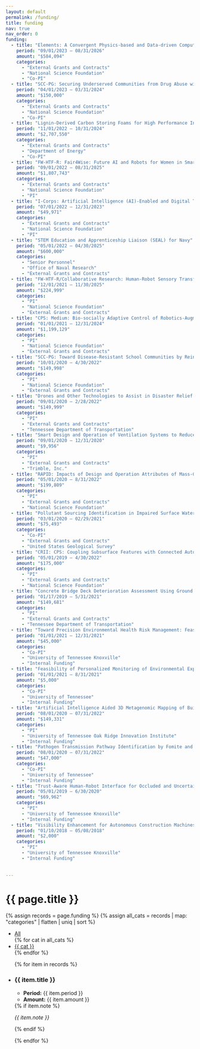 ```yaml
---
layout: default
permalink: /funding/
title: funding
nav: true
nav_order: 0
funding:
  - title: "Elements: A Convergent Physics-based and Data-driven Computing Platform for Building Modeling"
    period: "09/01/2023 – 08/31/2026"
    amount: "$584,094"
    categories:
      - "External Grants and Contracts"
      - "National Science Foundation"
      - "Co-PI"
  - title: "SCC-PG: Securing Underserved Communities from Drug Abuse with Drone-Based Smart Medication Delivery"
    period: "04/01/2023 – 03/31/2024" 
    amount: "$150,000"
    categories:
      - "External Grants and Contracts"
      - "National Science Foundation"
      - "Co-PI" 
  - title: "Lignin-Derived Carbon Storing Foams for High Performance Insulation"
    period: "11/01/2022 – 10/31/2024" 
    amount: "$2,707,550"
    categories:
      - "External Grants and Contracts"
      - "Department of Energy"
      - "Co-PI" 
  - title: "FW-HTF-R: Fair4Wise: Future AI and Robots for Women in Smart Engineering"
    period: "09/01/2022 – 08/31/2025" 
    amount: "$1,807,743"
    categories:
      - "External Grants and Contracts"
      - "National Science Foundation"
      - "PI"  
  - title: "I-Corps: Artificial Intelligence (AI)-Enabled and Digital Twin Interactive Robots for Facility Hygiene and Human Health"
    period: "07/01/2022 – 12/31/2023" 
    amount: "$49,971"
    categories:
      - "External Grants and Contracts"
      - "National Science Foundation"
      - "PI"  
  - title: "STEM Education and Apprenticeship Liaison (SEAL) for Navy"
    period: "05/01/2022 – 04/30/2025" 
    amount: "$600,000"
    categories:
      - "Senior Personnel"
      - "Office of Naval Research"
      - "External Grants and Contracts"
  - title: "FW-HTF-R/Collaborative Research: Human-Robot Sensory Transfer for Worker Productivity, Training, and Quality of Life in Remote Undersea Inspection and Construction Tasks"
    period: "12/01/2021 – 11/30/2025" 
    amount: "$224,999"
    categories:
      - "PI"
      - "National Science Foundation" 
      - "External Grants and Contracts"
  - title: "CPS: Medium: Bio-socially Adaptive Control of Robotics-Augmented Building-Human Systems for Infection Prevention by Cybernation of Pathogen Transmission"
    period: "01/01/2021 – 12/31/2024" 
    amount: "$1,199,129"
    categories:
      - "PI"
      - "National Science Foundation" 
      - "External Grants and Contracts"
  - title: "SCC-PG: Toward Disease-Resistant School Communities by Reinventing the Interface among Built Environments, Occupants, and Microbiomes"
    period: "10/01/2020 – 4/30/2022" 
    amount: "$149,998"
    categories:
      - "PI"
      - "National Science Foundation" 
      - "External Grants and Contracts"
  - title: "Drones and Other Technologies to Assist in Disaster Relief Efforts"
    period: "09/01/2020 – 2/28/2022" 
    amount: "$149,999"
    categories:
      - "PI"
      - "External Grants and Contracts"
      - "Tennessee Department of Transportation"
  - title: "Smart Design and Operation of Ventilation Systems to Reduce Indoor Pathogen Transmission"
    period: "09/01/2020 – 12/31/2020" 
    amount: "$9,956"
    categories:
      - "PI"
      - "External Grants and Contracts"
      - "Trimble, Inc."
  - title: "RAPID: Impacts of Design and Operation Attributes of Mass-Gathering Civil Infrastructure Systems on Pathogen Transmission and Exposure"
    period: "05/01/2020 – 8/31/2022" 
    amount: "$199,809"
    categories:
      - "PI"
      - "External Grants and Contracts"
      - "National Science Foundation"
  - title: "Pollutant Sourcing Identification in Impaired Surface Waters"
    period: "03/01/2020 – 02/29/2021" 
    amount: "$75,493"
    categories:
      - "Co-PI"
      - "External Grants and Contracts"
      - "United States Geological Survey"
  - title: "CRII: CPS: Coupling Subsurface Features with Connected Autonomous Vehicles as Networked Cyber-Physical Systems for Reciprocal Mapping and Localization"
    period: "05/01/2019 – 4/30/2022" 
    amount: "$175,000"
    categories:
      - "PI"
      - "External Grants and Contracts"
      - "National Science Foundation"
  - title: "Concrete Bridge Deck Deterioration Assessment Using Ground Penetrating Radar"
    period: "01/17/2019 – 5/31/2021" 
    amount: "$149,681"
    categories:
      - "PI"
      - "External Grants and Contracts"
      - "Tennessee Department of Transportation"
  - title: "Toward Precision Environmental Health Risk Management: Feasibility of Personalized Exposome Monitoring"
    period: "01/01/2021 – 12/31/2021" 
    amount: "$45,000"
    categories:
      - "Co-PI"
      - "University of Tennessee Knoxville"
      - "Internal Funding"
  - title: "Feasibility of Personalized Monitoring of Environmental Exposomes toward Prevention of Alzheimer’s Disease and Related Dementia"
    period: "01/01/2021 – 8/31/2021" 
    amount: "$5,000"
    categories:
      - "Co-PI"
      - "University of Tennessee"
      - "Internal Funding" 
  - title: "Artificial Intelligence Aided 3D Metagenomic Mapping of Built Environments and Humans to Model Pathogen Transmission"
    period: "08/01/2020 – 07/31/2022" 
    amount: "$149,331"
    categories:
      - "PI"
      - "University of Tennessee Oak Ridge Innovation Institute"
      - "Internal Funding" 
  - title: "Pathogen Transmission Pathway Identification by Fomite and Behavior Monitoring"
    period: "08/01/2020 – 07/31/2022" 
    amount: "$47,000"
    categories:
      - "Co-PI"
      - "University of Tennessee" 
      - "Internal Funding" 
  - title: "Trust-Aware Human-Robot Interface for Occluded and Uncertain Space Search"
    period: "05/01/2019 – 6/30/2020" 
    amount: "$69,962"
    categories:
      - "PI"
      - "University of Tennessee Knoxville"
      - "Internal Funding" 
  - title: "Visibility Enhancement for Autonomous Construction Machines Based on Prediction"
    period: "01/10/2018 – 05/08/2018" 
    amount: "$2,000"
    categories:
      - "PI"
      - "University of Tennessee Knoxville"
      - "Internal Funding" 
 
  
---
```

<div class="post">
  <h1>{{ page.title }}</h1>

  {% assign records = page.funding %}
  {% assign all_cats = records | map: "categories" | flatten | uniq | sort %}

  <!-- 分类导航 -->
  <div class="tag-category-list">
    <ul>
      <li><a href="#" data-cat="all">All</a></li>
      {% for cat in all_cats %}
        <li>
          <a href="#" data-cat="{{ cat | escape }}">{{ cat }}</a>
        </li>
      {% endfor %}
    </ul>
  </div>

  <!-- 单个列表，li 的 data-cats 存储为 JSON -->
  <ul id="fund-list">
    {% for item in records %}
      <li data-cats='{{ item.categories | jsonify }}'>
        <h3>{{ item.title }}</h3>
        <ul>
          <li><strong>Period:</strong> {{ item.period }}</li>
          <li><strong>Amount:</strong> {{ item.amount }}</li>
        </ul>
        {% if item.note %}
          <p><em>{{ item.note }}</em></p>
        {% endif %}
        <div style="height:1em"></div>
      </li>
    {% endfor %}
  </ul>

  <script>
  document.addEventListener('DOMContentLoaded', function() {
    // 只选 #fund-list 下的一级 <li>
    const listItems = document.querySelectorAll('#fund-list > li');
    const tagLinks  = document.querySelectorAll('.tag-category-list a');

    function showCat(catRaw) {
      const cat = catRaw.trim();
      listItems.forEach(el => {
        let cats = [];
        try {
          cats = JSON.parse(el.getAttribute('data-cats'))
                     .map(c => c.trim());
        } catch (e) {}
        const match = (cat === 'all' || cats.includes(cat));
        el.style.display = match ? 'block' : 'none';
      });
    }

    tagLinks.forEach(link => {
      link.addEventListener('click', e => {
        e.preventDefault();
        showCat(link.getAttribute('data-cat'));
      });
    });

    // 初始状态显示所有
    showCat('all');
  });
</script>

</div>
